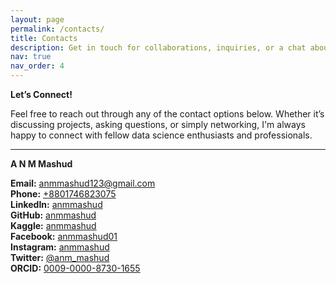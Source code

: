 ```yaml
---
layout: page
permalink: /contacts/
title: Contacts
description: Get in touch for collaborations, inquiries, or a chat about data science.
nav: true
nav_order: 4
---
```

**Let’s Connect!**

Feel free to reach out through any of the contact options below. Whether it’s discussing projects, asking questions, or simply networking, I'm always happy to connect with fellow data science enthusiasts and professionals.

---

**A N M Mashud**

**Email:** [anmmashud123@gmail.com](mailto:anmmashud123@gmail.com)  
**Phone:** [+8801746823075](tel:+8801746823075)  
**LinkedIn:** [anmmashud](https://www.linkedin.com/in/anmmashud)  
**GitHub:** [anmmashud](https://github.com/anmmashud)  
**Kaggle:** [anmmashud](https://www.kaggle.com/anmmashud)  
**Facebook:** [anmmashud01](https://www.facebook.com/anmmashud01)  
**Instagram:** [anmmashud](https://www.instagram.com/anmmashud)  
**Twitter:** [@anm_mashud](https://twitter.com/anm_mashud)  
**ORCID:** [0009-0000-8730-1655](https://orcid.org/0009-0000-8730-1655)
